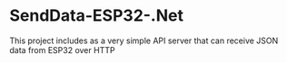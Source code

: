 # SendData-ESP32-.Net
This project includes as a very simple API server that can receive JSON data from ESP32 over HTTP 
